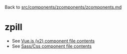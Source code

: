 Back to [src/components/zcomponents/zcomponents.md](../../zcomponents.md)

# zpill

 - See [Vue.js (v2) component file contents](./zpill.vue)
 - See [Sass/Css component file contents](./zpill.scss)
